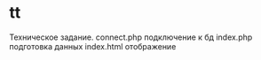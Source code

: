 # tt
Техническое задание.
connect.php  подключение к бд
index.php    подготовка данных
index.html   отображение
